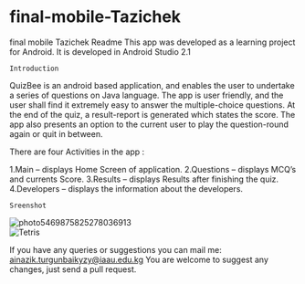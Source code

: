 # final-mobile-Tazichek
final mobile Tazichek
Readme
This app was developed as a learning project for Android. It is developed in Android Studio 2.1

    Introduction
QuizBee is an android based application, and enables the user to undertake a series of questions on Java language. The app is user friendly, and the user shall find it extremely easy to answer the multiple-choice questions. At the end of the quiz, a result-report is generated which states the score. The app also presents an option to the current user to play the question-round again or quit in between.

There are four Activities in the app :

1.Main – displays Home Screen of application.
2.Questions – displays MCQ’s and currents Score.
3.Results – displays Results after finishing the quiz.
4.Developers – displays the information about the developers.

    Sreenshot
 ![photo5469875825278036913](https://user-images.githubusercontent.com/screenshot/pic1.png)   
  ![Tetris](thum.jpg)




If you have any queries or suggestions you can mail me: ainazik.turgunbaikyzy@iaau.edu.kg
You are welcome to suggest any changes, just send a pull request.
